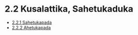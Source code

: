 # 2.2 Kusalattika, Sahetukaduka

* [2.2.1 Sahetukapada](2.2/2.2.1.md)
* [2.2.2 Ahetukapada](2.2/2.2.2.md)
